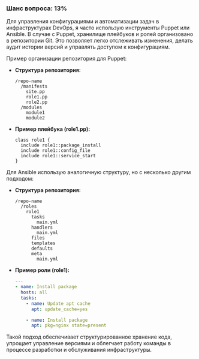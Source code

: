 ### Шанс вопроса: 13%

Для управления конфигурациями и автоматизации задач в инфраструктурах DevOps, я часто использую инструменты Puppet или Ansible. В случае с Puppet, хранилище плейбуков и ролей организовано в репозитории Git. Это позволяет легко отслеживать изменения, делать аудит истории версий и управлять доступом к конфигурациям.

Пример организации репозитория для Puppet:
- **Структура репозитория:**
  ```
  /repo-name
    /manifests
      site.pp
      role1.pp
      role2.pp
    /modules
      module1
      module2
  ```
- **Пример плейбука (role1.pp):**
  ```puppet
  class role1 {
    include role1::package_install
    include role1::config_file
    include role1::service_start
  }
  ```

Для Ansible использую аналогичную структуру, но с несколько другим подходом:
- **Структура репозитория:**
  ```
  /repo-name
    /roles
      role1
        tasks
          main.yml
        handlers
          main.yml
        files
        templates
        defaults
        meta
          main.yml
  ```
- **Пример роли (role1):**
  ```yaml
  ---
  - name: Install package
    hosts: all
    tasks:
      - name: Update apt cache
        apt: update_cache=yes

      - name: Install package
        apt: pkg=nginx state=present
  ```

Такой подход обеспечивает структурированное хранение кода, упрощает управление версиями и облегчает работу команды в процессе разработки и обслуживания инфраструктуры.